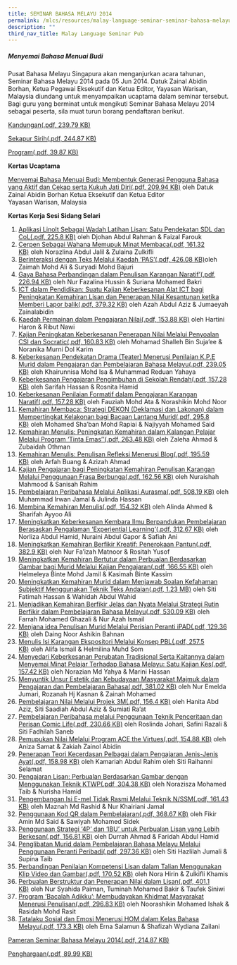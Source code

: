 ```yaml
---
title: SEMINAR BAHASA MELAYU 2014
permalink: /mlcs/resources/malay-language-seminar-seminar-bahasa-melayu-publications/seminar-bahasa-melayu-2014/
description: ""
third_nav_title: Malay Language Seminar Pub
---
```

##### Menyemai Bahasa Menuai Budi

Pusat Bahasa Melayu Singapura akan menganjurkan acara tahunan, Seminar Bahasa Melayu 2014 pada 05 Jun 2014. Datuk Zainal Abidin Borhan, Ketua Pegawai Eksekutif dan Ketua Editor, Yayasan Warisan, Malaysia diundang untuk menyampaikan ucaptama dalam seminar tersebut. Bagi guru yang berminat untuk mengikuti Seminar Bahasa Melayu 2014 sebagai peserta, sila muat turun borang pendaftaran berikut.

[Kandungan(.pdf, 239.79 KB)](/files/content_ml_seminar_2014.pdf)

[Sekapur Sirih(.pdf, 244.87 KB)](/files/sekapur_sirih_ml_seminar_2014.pdf)

[Program(.pdf, 39.87 KB)](/files/program_ml_seminar_2014.pdf)

**Kertas Ucaptama**  

[Menyemai Bahasa Menuai Budi: Membentuk Generasi Pengguna Bahasa yang Aktif dan Cekap serta Kukuh Jati Diri(.pdf, 209.94 KB)](/files/kertas_ucaptama.pdf) oleh Datuk Zainal Abidin Borhan Ketua Eksekutif dan Ketua Editor  
Yayasan Warisan, Malaysia

**Kertas Kerja Sesi Sidang Selari**

1.  [Aplikasi LinoIt Sebagai Wadah Latihan Lisan: Satu Pendekatan SDL dan CoL(.pdf, 225.8 KB)](/files/paper_1.pdf) oleh Djohan Abdul Rahman & Faizal Farouk
2.  [Cerpen Sebagai Wahana Memupuk Minat Membaca(.pdf, 161.32 KB)](/files/paper_2.pdf) oleh Norazlina Abdul Jalil & Zulaina Zulkifli
3.  [Berinteraksi dengan Teks Melalui Kaedah ‘PAS’(.pdf, 426.08 KB)](/files/paper_3.pdf)oleh Zaimah Mohd Ali & Suryadi Mohd Bajuri
4.  [Gaya Bahasa Perbandingan dalam Penulisan Karangan Naratif’(.pdf, 226.94 KB)](/files/paper_4.pdf) oleh Nur Fazalina Hussin & Suriana Mohamed Bakri
5.  [ICT dalam Pendidikan: Suatu Kajian Keberkesanan Alat ICT bagi Peningkatan Kemahiran Lisan dan Penerapan Nilai Kesantunan ketika Memberi Lapor balik(.pdf, 379.32 KB)](/files/paper_5.pdf) oleh Azah Abdul Aziz & Jumaeyah Zainalabidin
6.  [Kaedah Permainan dalam Pengajaran Nilai(.pdf, 153.88 KB)](/files/paper_6.pdf) oleh Hartini Haron & Ribut Nawi
7.  [Kajian Peningkatan Keberkesanan Penerapan Nilai Melalui Penyoalan CSI dan Socratic(.pdf, 160.83 KB)](/files/paper_7.pdf) oleh Mohamad Shalleh Bin Suja’ee & Noranika Murni Dol Karim
8.  [Keberkesanan Pendekatan Drama (Teater) Menerusi Penilaian K.P.E Murid dalam Pengajaran dan Pembelajaran Bahasa Melayu(.pdf, 239.05 KB)](/files/paper_8.pdf) oleh Khairunnisa Mohd Isa & Muhammad Reduan Yahaya
9.  [Keberkesanan Pengajaran Pengimbuhan di Sekolah Rendah(.pdf, 157.28 KB)](/) oleh Sarifah Hassan & Rosnita Hamid
10.  [Keberkesanan Penilaian Formatif dalam Pengajaran Karangan Naratif(.pdf, 157.28 KB)](files/paper_9.pdf) oleh Fauziah Mohd Ata & Norashikin Mohd Noor
11.  [Kemahiran Membaca: Strategi DEKON (Deklamasi dan Lakonan) dalam Mempertingkat Kelakonan bagi Bacaan Lantang Murid(.pdf, 295.8 KB)](/files/paper_11.pdf) oleh Mohamed Sha’ban Mohd Rapiai & Najiyyah Mohamed Said
12.  [Kemahiran Menulis: Peningkatan Kemahiran dalam Kalangan Pelajar Melalui Program ‘Tinta Emas’’(.pdf, 263.48 KB)](/files/paper_12.pdf) oleh Zaleha Ahmad & Zubaidah Othman
13.  [Kemahiran Menulis: Penulisan Refleksi Menerusi Blog(.pdf, 195.59 KB)](/files/paper_13.pdf) oleh Arfah Buang & Azizah Ahmad
14.  [Kajian Pengajaran bagi Peningkatan Kemahiran Penulisan Karangan Melalui Penggunaan Frasa Berbunga(.pdf, 162.56 KB)](https://academyofsingaporeteachers.moe.edu.sg/docs/librariesprovider6/ml-poetry-sg50/seminar-bahasa-melayu-2014/kertas-kerja-sesi-sidang-selari/paper_14.pdf?sfvrsn=2a4e60af_2 "Kajian Pengajaran bagi Peningkatan Kemahiran Penulisan Karangan Melalui Penggunaan Frasa Berbunga") oleh Nuraishah Mahmood & Sanisah Rahim
15.  [Pembelajaran Peribahasa Melalui Aplikasi Aurasma(.pdf, 508.19 KB)](https://academyofsingaporeteachers.moe.edu.sg/docs/librariesprovider6/ml-poetry-sg50/seminar-bahasa-melayu-2014/kertas-kerja-sesi-sidang-selari/paper_15.pdf?sfvrsn=3262cd54_2 "Pembelajaran Peribahasa Melalui Aplikasi Aurasma") oleh Muhammad Irwan Jamal & Julinda Hassan
16.  [Membina Kemahiran Menulis(.pdf, 154.32 KB)](https://academyofsingaporeteachers.moe.edu.sg/docs/librariesprovider6/ml-poetry-sg50/seminar-bahasa-melayu-2014/kertas-kerja-sesi-sidang-selari/paper_16.pdf?sfvrsn=e8dd74d_2 "Membina Kemahiran Menulis") oleh Alinda Ahmed & Sharifah Ayyoo Ali
17.  [Meningkatkan Keberkesanan Kembara Ilmu Berpandukan Pembelajaran Berasaskan Pengalaman ‘Experiential Learning’(.pdf, 312.67 KB)](https://academyofsingaporeteachers.moe.edu.sg/docs/librariesprovider6/ml-poetry-sg50/seminar-bahasa-melayu-2014/kertas-kerja-sesi-sidang-selari/paper_17.pdf?sfvrsn=ebfcf71a_2 "Meningkatkan Keberkesanan Kembara Ilmu Berpandukan Pembelajaran Berasaskan Pengalaman ‘Experiential Learning’") oleh Norliza Abdul Hamid, Nuraini Abdul Gapor & Safiah Ani
18.  [Meningkatkan Kemahiran Berfikir Kreatif: Penerokaan Pantun(.pdf, 382.9 KB)](https://academyofsingaporeteachers.moe.edu.sg/docs/librariesprovider6/ml-poetry-sg50/seminar-bahasa-melayu-2014/kertas-kerja-sesi-sidang-selari/paper_18.pdf?sfvrsn=4a5ae0e7_2 "Meningkatkan Kemahiran Berfikir Kreatif: Penerokaan Pantun") oleh Nur Fa’izah Matnoor & Rositah Yusof
19.  [Meningkatkan Kemahiran Bertutur dalam Perbualan Berdasarkan Gambar bagi Murid Melalui Kajian Pengajaran(.pdf, 166.55 KB)](https://academyofsingaporeteachers.moe.edu.sg/docs/librariesprovider6/ml-poetry-sg50/seminar-bahasa-melayu-2014/kertas-kerja-sesi-sidang-selari/paper_19.pdf?sfvrsn=3ed41e59_2 "Meningkatkan Kemahiran Bertutur dalam Perbualan Berdasarkan Gambar bagi Murid Melalui Kajian Pengajaran") oleh Helmeleya Binte Mohd Jamil & Kasimah Binte Kassim
20.  [Meningkatkan Kemahiran Murid dalam Menjawab Soalan Kefahaman Subjektif Menggunakan Teknik Teks Andaian(.pdf, 1.23 MB)](https://academyofsingaporeteachers.moe.edu.sg/docs/librariesprovider6/ml-poetry-sg50/seminar-bahasa-melayu-2014/kertas-kerja-sesi-sidang-selari/paper_20.pdf?sfvrsn=1973ad05_2 "Meningkatkan Kemahiran Murid dalam Menjawab Soalan Kefahaman Subjektif Menggunakan Teknik Teks Andaian") oleh Siti Fatimah Hassan & Wahidah Abdul Wahid
21.  [Menjadikan Kemahiran Berfikir Jelas dan Nyata Melalui Strategi Rutin Berfikir dalam Pembelajaran Bahasa Melayu(.pdf, 530.09 KB)](https://academyofsingaporeteachers.moe.edu.sg/docs/librariesprovider6/ml-poetry-sg50/seminar-bahasa-melayu-2014/kertas-kerja-sesi-sidang-selari/paper_21.pdf?sfvrsn=81145934_2 "Menjadikan Kemahiran Berfikir Jelas dan Nyata Melalui Strategi Rutin Berfikir dalam Pembelajaran Bahasa Melayu") oleh Farrah Mohamed Ghazali & Nur Azah Ismail
22.  [Menjana idea Penulisan Murid Melalui Perisian Peranti iPAD(.pdf, 129.36 KB)](https://academyofsingaporeteachers.moe.edu.sg/docs/librariesprovider6/ml-poetry-sg50/seminar-bahasa-melayu-2014/kertas-kerja-sesi-sidang-selari/paper_22.pdf?sfvrsn=cf4d4bc9_2 "Menjana idea Penulisan Murid Melalui Perisian Peranti iPAD") oleh Daing Noor Ashikin Bahnan
23.  [Menulis Isi Karangan Ekspositori Melalui Konsep PBL(.pdf, 257.5 KB)](https://academyofsingaporeteachers.moe.edu.sg/docs/librariesprovider6/ml-poetry-sg50/seminar-bahasa-melayu-2014/kertas-kerja-sesi-sidang-selari/paper_23.pdf?sfvrsn=4f3165cf_2 "Menulis Isi Karangan Ekspositori Melalui Konsep PBL") oleh Alifa Ismail & Helmilina Muhd Som
24.  [Menyedari Keberkesanan Perubatan Tradisional Serta Kaitannya dalam Menyemai Minat Pelajar Terhadap Bahasa Melayu: Satu Kajian Kes(.pdf, 157.42 KB)](https://academyofsingaporeteachers.moe.edu.sg/docs/librariesprovider6/ml-poetry-sg50/seminar-bahasa-melayu-2014/kertas-kerja-sesi-sidang-selari/paper_24.pdf?sfvrsn=621fdfba_2 "Menyedari Keberkesanan Perubatan Tradisional Serta Kaitannya dalam Menyemai Minat Pelajar Terhadap Bahasa Melayu: Satu Kajian Kes") oleh Norazian Md Yahya & Marini Hassan
25.  [Menyuntik Unsur Estetik dan Kebudayaan Masyarakat Majmuk dalam Pengajaran dan Pembelajaran Bahasa(.pdf, 381.02 KB)](https://academyofsingaporeteachers.moe.edu.sg/docs/librariesprovider6/ml-poetry-sg50/seminar-bahasa-melayu-2014/kertas-kerja-sesi-sidang-selari/paper_25.pdf?sfvrsn=524d07e4_2 "Menyuntik Unsur Estetik dan Kebudayaan Masyarakat Majmuk dalam Pengajaran dan Pembelajaran Bahasa") oleh Nur Emelda Jumari, Rozanah Hj Kasnan & Zainah Mohamed
26.  [Pembelajaran Nilai Melalui Projek 3M(.pdf, 156.4 KB)](https://academyofsingaporeteachers.moe.edu.sg/docs/librariesprovider6/ml-poetry-sg50/seminar-bahasa-melayu-2014/kertas-kerja-sesi-sidang-selari/paper_26.pdf?sfvrsn=3d9fd638_2 "Pembelajaran Nilai Melalui Projek 3M") oleh Hanita Abd Aziz, Siti Saadiah Abdul Aziz & Sumiati Ra’at
27.  [Pembelajaran Peribahasa melalui Penggunaan Teknik Penceritaan dan Perisan Comic Life(.pdf, 230.66 KB)](https://academyofsingaporeteachers.moe.edu.sg/docs/librariesprovider6/ml-poetry-sg50/seminar-bahasa-melayu-2014/kertas-kerja-sesi-sidang-selari/paper_27.pdf?sfvrsn=bebeca08_2 "Pembelajaran Peribahasa melalui Penggunaan Teknik Penceritaan dan Perisan Comic Life") oleh Roslinda Johari, Safini Razali & Siti Fadhilah Saneb
28.  [Pemupukan Nilai Melalui Program ACE the Virtues(.pdf, 154.88 KB)](https://academyofsingaporeteachers.moe.edu.sg/docs/librariesprovider6/ml-poetry-sg50/seminar-bahasa-melayu-2014/kertas-kerja-sesi-sidang-selari/paper_28.pdf?sfvrsn=403ee26a_2 "Pemupukan Nilai Melalui Program ACE the Virtues") oleh Aniza Samat & Zakiah Zainol Abidin
29.  [Penerapan Teori Kecerdasan Pelbagai dalam Pengajaran Jenis-Jenis Ayat(.pdf, 158.98 KB)](https://academyofsingaporeteachers.moe.edu.sg/docs/librariesprovider6/ml-poetry-sg50/seminar-bahasa-melayu-2014/kertas-kerja-sesi-sidang-selari/paper_29.pdf?sfvrsn=fef29550_2 "Penerapan Teori Kecerdasan Pelbagai dalam Pengajaran Jenis-Jenis Ayat") oleh Kamariah Abdul Rahim oleh Siti Raihanni Selamat
30.  [Pengajaran Lisan: Perbualan Berdasarkan Gambar dengan Menggunakan Teknik KTWP(.pdf, 304.38 KB)](https://academyofsingaporeteachers.moe.edu.sg/docs/librariesprovider6/ml-poetry-sg50/seminar-bahasa-melayu-2014/kertas-kerja-sesi-sidang-selari/paper_30.pdf?sfvrsn=620baa8d_2 "Pengajaran Lisan: Perbualan Berdasarkan Gambar dengan Menggunakan Teknik KTWP") oleh Norazisza Mohamed Taib & Nurisha Hamid
31.  [Pengembangan Isi E-mel Tidak Rasmi Melalui Teknik N/SSM(.pdf, 161.43 KB)](https://academyofsingaporeteachers.moe.edu.sg/docs/librariesprovider6/ml-poetry-sg50/seminar-bahasa-melayu-2014/kertas-kerja-sesi-sidang-selari/paper_31.pdf?sfvrsn=598dceb2_2 "Pengembangan Isi E-mel Tidak Rasmi Melalui Teknik N/SSM") oleh Maznah Md Rashid & Nur Khairiani Jamal
32.  [Penggunaan Kod QR dalam Pembelajaran(.pdf, 368.67 KB)](https://academyofsingaporeteachers.moe.edu.sg/docs/librariesprovider6/ml-poetry-sg50/seminar-bahasa-melayu-2014/kertas-kerja-sesi-sidang-selari/paper_32.pdf?sfvrsn=e716dff8_2 "Penggunaan Kod QR dalam Pembelajaran") oleh Fikir Amin Md Said & Sawiyah Mohamed Sidek
33.  [Penggunaan Strategi ‘4P’ dan ‘IBU’ untuk Perbualan Lisan yang Lebih Berkesan(.pdf, 156.81 KB)](https://academyofsingaporeteachers.moe.edu.sg/docs/librariesprovider6/ml-poetry-sg50/seminar-bahasa-melayu-2014/kertas-kerja-sesi-sidang-selari/paper_33.pdf?sfvrsn=b3dea4f3_2 "Penggunaan Strategi ‘4P’ dan ‘IBU’ untuk Perbualan Lisan yang Lebih Berkesan") oleh Durrah Ahmad & Faridah Abdul Hamid
34.  [Penglibatan Murid dalam Pembelajaran Bahasa Melayu Melalui Penggunaan Peranti Peribadi(.pdf, 297.36 KB)](https://academyofsingaporeteachers.moe.edu.sg/docs/librariesprovider6/ml-poetry-sg50/seminar-bahasa-melayu-2014/kertas-kerja-sesi-sidang-selari/paper_34.pdf?sfvrsn=1dfe97e2_2 "Penglibatan Murid dalam Pembelajaran Bahasa Melayu Melalui Penggunaan Peranti Peribadi") oleh Siti Hazlilah Jumali & Supina Taib
35.  [Perbandingan Penilaian Kompetensi Lisan dalam Talian Menggunakan Klip Video dan Gambar(.pdf, 170.52 KB)](https://academyofsingaporeteachers.moe.edu.sg/docs/librariesprovider6/ml-poetry-sg50/seminar-bahasa-melayu-2014/kertas-kerja-sesi-sidang-selari/paper_35.pdf?sfvrsn=67903f7b_2 "Perbandingan Penilaian Kompetensi Lisan dalam Talian Menggunakan Klip Video dan Gambar") oleh Nora Hirin & Zulkifli Khamis
36.  [Perbualan Berstruktur dan Penerapan Nilai dalam Lisan(.pdf, 401.1 KB)](https://academyofsingaporeteachers.moe.edu.sg/docs/librariesprovider6/ml-poetry-sg50/seminar-bahasa-melayu-2014/kertas-kerja-sesi-sidang-selari/paper_36.pdf?sfvrsn=5e12be_2 "Perbualan Berstruktur dan Penerapan Nilai dalam Lisan") oleh Nur Syahida Paiman, Tuminah Mohamed Bakir & Taufek Siniwi
37.  [Program ‘Bacalah Adikku’: Membudayakan Khidmat Masyarakat Menerusi Penulisan(.pdf, 296.83 KB)](https://academyofsingaporeteachers.moe.edu.sg/docs/librariesprovider6/ml-poetry-sg50/seminar-bahasa-melayu-2014/kertas-kerja-sesi-sidang-selari/paper_37.pdf?sfvrsn=aef9b471_2 "Program ‘Bacalah Adikku’: Membudayakan Khidmat Masyarakat Menerusi Penulisan") oleh Noorashikin Mohamed Ishak & Rasidah Mohd Rasit
38.  [Tatalaku Sosial dan Emosi Menerusi HOM dalam Kelas Bahasa Melayu(.pdf, 173.3 KB)](https://academyofsingaporeteachers.moe.edu.sg/docs/librariesprovider6/ml-poetry-sg50/seminar-bahasa-melayu-2014/kertas-kerja-sesi-sidang-selari/paper_38.pdf?sfvrsn=807ba348_2 "Tatalaku Sosial dan Emosi Menerusi HOM dalam Kelas Bahasa Melayu") oleh Erna Salamun & Shafizah Wydiana Zailani

[Pameran Seminar Bahasa Melayu 2014(.pdf, 214.87 KB)](https://academyofsingaporeteachers.moe.edu.sg/docs/librariesprovider6/ml-poetry-sg50/seminar-bahasa-melayu-2014/pameran-seminar-bahasa-melayu-2014.pdf?sfvrsn=8477a315_2 "Pameran Seminar Bahasa Melayu 2014")

[Penghargaan(.pdf, 89.99 KB)](https://academyofsingaporeteachers.moe.edu.sg/docs/librariesprovider6/ml-poetry-sg50/seminar-bahasa-melayu-2014/penghargaan_seminar-2014.pdf?sfvrsn=b8578c9c_2 "Penghargaan")